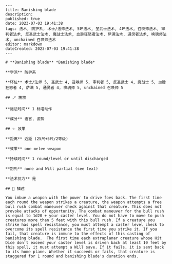 
    ---
    title: Banishing blade
    description: 
    published: true
    date: 2023-07-03 19:41:38
    tags: 法术, 防护系, 术士/法师法术, 5环法术, 圣武士法术, 4环法术, 召唤师法术, 审判者法术, 反圣武士法术, 魔战士法术, 血脉狂怒者法术, 萨满法术, 通灵者法术, 唤魂师法术, unchained 召唤师法术
    editor: markdown
    dateCreated: 2023-07-03 19:41:38
    ---

    # **Banishing blade** *Banishing blade*

    **学派** 防护系 

    **环位** 术士/法师 5, 圣武士 4, 召唤师 5, 审判者 5, 反圣武士 4, 魔战士 5, 血脉狂怒者 4, 萨满 5, 通灵者 4, 唤魂师 5, unchained 召唤师 5

    ## 🪄 施放

    **施法时间** 1 标准动作

    **成分** 语言, 姿势

    ## ✨ 效果  

    **距离** 近距 (25尺+5尺/2等级) 

    **效果** one melee weapon 

    **持续时间** 1 round/level or until discharged 

    **豁免** none and Will partial (see text)

    **法术抗力** 是

    ## 📖 描述

    You imbue a weapon with the power to drive foes back. The first time each round the weapon strikes a creature, the weapon attempts a free bull rush combat maneuver check against that creature. This does not provoke attacks of opportunity. The combat maneuver for the bull rush is equal to 1d20 + your caster level. You do not have to move to push creatures more than 5 feet with this bull rush. If a creature you strike has spell resistance, you must attempt a caster level check to overcome its spell resistance the first time you strike it. If you fail, that creature is immune to the effects of this casting of banishing blade.  The first time each extraplanar creature whose Hit Dice don't exceed your caster level is driven back at least 10 feet by this spell, it must attempt a Will save. If it fails, it is sent back to its home plane. Whether it succeeds or fails, that creature is staggered for 1 round and banishing blade's duration ends.
    
